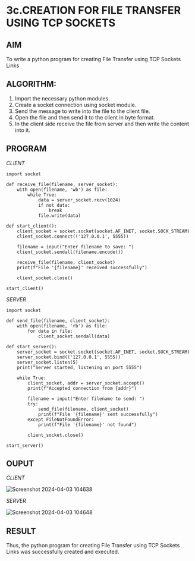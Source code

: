 # 3c.CREATION FOR FILE TRANSFER USING TCP SOCKETS
## AIM
To write a python program for creating File Transfer using TCP Sockets Links
## ALGORITHM:
1. Import the necessary python modules.
2. Create a socket connection using socket module.
3. Send the message to write into the file to the client file.
4. Open the file and then send it to the client in byte format.
5. In the client side receive the file from server and then write the content into it.
## PROGRAM
*CLIENT*
```
import socket

def receive_file(filename, server_socket):
    with open(filename, 'wb') as file:
        while True:
            data = server_socket.recv(1024)
            if not data:
                break
            file.write(data)

def start_client():
    client_socket = socket.socket(socket.AF_INET, socket.SOCK_STREAM)
    client_socket.connect(('127.0.0.1', 5555))

    filename = input("Enter filename to save: ")
    client_socket.sendall(filename.encode())

    receive_file(filename, client_socket)
    print(f"File '{filename}' received successfully")

    client_socket.close()

start_client()
```
*SERVER*
```
import socket

def send_file(filename, client_socket):
    with open(filename, 'rb') as file:
        for data in file:
            client_socket.sendall(data)

def start_server():
    server_socket = socket.socket(socket.AF_INET, socket.SOCK_STREAM)
    server_socket.bind(('127.0.0.1', 5555))
    server_socket.listen(5)
    print("Server started, listening on port 5555")

    while True:
        client_socket, addr = server_socket.accept()
        print(f"Accepted connection from {addr}")

        filename = input("Enter filename to send: ")
        try:
            send_file(filename, client_socket)
            print(f"File '{filename}' sent successfully")
        except FileNotFoundError:
            print(f"File '{filename}' not found")

        client_socket.close()

start_server()
```
## OUPUT
*CLIENT*

![Screenshot 2024-04-03 104638](https://github.com/Bakkiyalakshmiethiraj/3c.FILE_TRANSFER_USING_TCP_SOCKETS/assets/144870983/e4aa237f-7d72-4449-ae81-a75c1f4045d1)

*SERVER*

![Screenshot 2024-04-03 104648](https://github.com/Bakkiyalakshmiethiraj/3c.FILE_TRANSFER_USING_TCP_SOCKETS/assets/144870983/db96385f-10a0-4487-ba61-d7db8744f006)


## RESULT
Thus, the python program for creating File Transfer using TCP Sockets Links was 
successfully created and executed.
